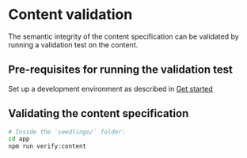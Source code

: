 ---
---

# Content validation

The semantic integrity of the content specification
can be validated by running a validation test on the content.

## Pre-requisites for running the validation test

Set up a development environment as described in [Get started](/get-started/get-started.md)

## Validating the content specification

```sh
# Inside the `seedlingo/` folder:
cd app
npm run verify:content
```
